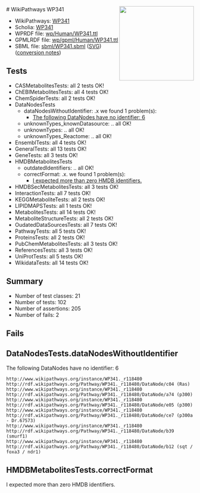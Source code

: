 <img style="float: right; width: 200px" src="../logo.png" />
# WikiPathways WP341

* WikiPathways: [WP341](https://identifiers.org/wikipathways:WP341)
* Scholia: [WP341](https://scholia.toolforge.org/wikipathways/WP341)
* WPRDF file: [wp/Human/WP341.ttl](../wp/Human/WP341.ttl)
* GPMLRDF file: [wp/gpml/Human/WP341.ttl](../wp/gpml/Human/WP341.ttl)
* SBML file: [sbml/WP341.sbml](../sbml/WP341.sbml) ([SVG](../sbml/WP341.svg)) ([conversion notes](../sbml/WP341.txt))

## Tests
* CASMetabolitesTests: all 2 tests OK!
* ChEBIMetabolitesTests: all 4 tests OK!
* ChemSpiderTests: all 2 tests OK!
* DataNodesTests
    * dataNodesWithoutIdentifier: .x we found 1 problem(s):
        * [The following DataNodes have no identifier: 6](#d2d32fa5)
    * unknownTypes_knownDatasource: .. all OK!
    * unknownTypes: .. all OK!
    * unknownTypes_Reactome: .. all OK!
* EnsemblTests: all 4 tests OK!
* GeneralTests: all 13 tests OK!
* GeneTests: all 3 tests OK!
* HMDBMetabolitesTests
    * outdatedIdentifiers: .. all OK!
    * correctFormat: .x. we found 1 problem(s):
        * [I expected more than zero HMDB identifiers.](#ad154c1e)
* HMDBSecMetabolitesTests: all 3 tests OK!
* InteractionTests: all 7 tests OK!
* KEGGMetaboliteTests: all 2 tests OK!
* LIPIDMAPSTests: all 1 tests OK!
* MetabolitesTests: all 14 tests OK!
* MetaboliteStructureTests: all 2 tests OK!
* OudatedDataSourcesTests: all 7 tests OK!
* PathwayTests: all 5 tests OK!
* ProteinsTests: all 2 tests OK!
* PubChemMetabolitesTests: all 3 tests OK!
* ReferencesTests: all 3 tests OK!
* UniProtTests: all 5 tests OK!
* WikidataTests: all 14 tests OK!


## Summary

* Number of test classes: 21
* Number of tests: 102
* Number of assertions: 205
* Number of fails: 2

## Fails

<a name="d2d32fa5" />

## DataNodesTests.dataNodesWithoutIdentifier

The following DataNodes have no identifier: 6
```
http://www.wikipathways.org/instance/WP341._r118480 http://rdf.wikipathways.org/Pathway/WP341._r118480/DataNode/c04 (Ras)
http://www.wikipathways.org/instance/WP341._r118480 http://rdf.wikipathways.org/Pathway/WP341._r118480/DataNode/a74 (p300)
http://www.wikipathways.org/instance/WP341._r118480 http://rdf.wikipathways.org/Pathway/WP341._r118480/DataNode/e05 (p300)
http://www.wikipathways.org/instance/WP341._r118480 http://rdf.wikipathways.org/Pathway/WP341._r118480/DataNode/ce7 (p300a - Dr.67573)
http://www.wikipathways.org/instance/WP341._r118480 http://rdf.wikipathways.org/Pathway/WP341._r118480/DataNode/b39 (smurf1)
http://www.wikipathways.org/instance/WP341._r118480 http://rdf.wikipathways.org/Pathway/WP341._r118480/DataNode/b12 (sqt / foxa3 / ndr1)
```

<a name="ad154c1e" />

## HMDBMetabolitesTests.correctFormat

I expected more than zero HMDB identifiers.
